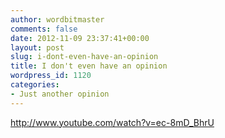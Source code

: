 ```yaml
---
author: wordbitmaster
comments: false
date: 2012-11-09 23:37:41+00:00
layout: post
slug: i-dont-even-have-an-opinion
title: I don't even have an opinion
wordpress_id: 1120
categories:
- Just another opinion
---
```


http://www.youtube.com/watch?v=ec-8mD_BhrU
